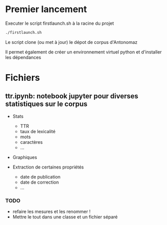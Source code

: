 # Premier lancement

Executer le script firstlaunch.sh à la racine du projet

```bash
./firstlaunch.sh
```

Le script clone (ou met à jour) le dépot de corpus d'Antonomaz

Il permet également de créer un environnement virtuel python et d'installer les dépendances


# Fichiers

## ttr.ipynb: notebook jupyter pour diverses statistiques sur le corpus

- Stats
  - TTR
  - taux de lexicalité
  - mots
  - caractères
  - ...

- Graphiques
- Extraction de certaines propriétés
  - date de publication
  - date de correction
  - ...

### TODO
- refaire les mesures et les renommer !
- Mettre le tout dans une classe et un fichier séparé




